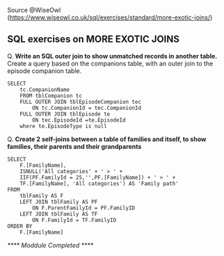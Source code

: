 
Source @WiseOwl (https://www.wiseowl.co.uk/sql/exercises/standard/more-exotic-joins/)<br>

## SQL exercises on MORE EXOTIC JOINS

Q. <b>Write an SQL outer join to show unmatched records in another table. </b><br>
Create a query based on the companions table, with an outer join to the episode companion table.
```
SELECT        
	tc.CompanionName
	FROM tblCompanion tc 
	FULL OUTER JOIN tblEpisodeCompanion tec
		ON tc.CompanionId = tec.CompanionId
	FULL OUTER JOIN tblEpisode te
		ON tec.EpisodeId =te.EpisodeId
	where te.EpisodeType is null
```

Q. <b> Create 2 self-joins between a table of families and itself, to show families, their parents and their grandparents</b><br>

```
SELECT 
    F.[FamilyName],
    ISNULL('All categories' + ' > ' +
    IIF(PF.FamilyId = 25,'',PF.[FamilyName]) + ' > ' +
    TF.[FamilyName], 'All categories') AS 'Family path'
FROM
    tblFamily AS F
    LEFT JOIN tblFamily AS PF
        ON F.ParentFamilyId = PF.FamilyID    
    LEFT JOIN tblFamily AS TF
        ON F.FamilyId = TF.FamilyID    
ORDER BY
    F.[FamilyName]
```

<i>**** Moddule Completed ****
